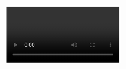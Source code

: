 <video id="video" autoplay playsinline></video>
<script>
  const stream = navigator.mediaDevices.getUserMedia({ audio: false, video: true });
  const video = document.querySelector('video');
  video.srcObject = stream;
</script>

